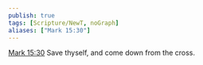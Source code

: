 ```yaml
---
publish: true
tags: [Scripture/NewT, noGraph]
aliases: ["Mark 15:30"]
---
```

[Mark 15:30](https://churchofjesuschrist.org/study/scriptures/nt/mark/15?lang=eng&id=p30#p30) Save thyself, and come down from the cross.
